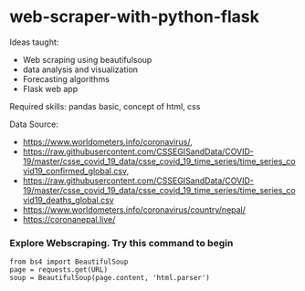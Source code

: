# web-scraper-with-python-flask

Ideas taught: 
* Web scraping using beautifulsoup
* data analysis and visualization
* Forecasting algorithms
* Flask web app

Required skills: pandas basic, concept of html, css

Data Source: 
* https://www.worldometers.info/coronavirus/,
* https://raw.githubusercontent.com/CSSEGISandData/COVID-19/master/csse_covid_19_data/csse_covid_19_time_series/time_series_covid19_confirmed_global.csv,
* https://raw.githubusercontent.com/CSSEGISandData/COVID-19/master/csse_covid_19_data/csse_covid_19_time_series/time_series_covid19_deaths_global.csv
* https://www.worldometers.info/coronavirus/country/nepal/
* https://coronanepal.live/

### Explore Webscraping. Try this command to begin
```
from bs4 import BeautifulSoup
page = requests.get(URL)
soup = BeautifulSoup(page.content, 'html.parser')
```


